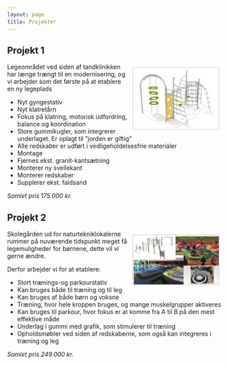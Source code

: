 ```yaml
---
layout: page
title: Projekter
---
```


## Projekt 1
<a href="/assets/projekt1.png">
<img align="right" src="/assets/projekt1.png" width="200" style="border: 1px solid #ccc; margin: 10px" />
</a>
Legeområdet ved siden af tandklinikken har længe trængt til en modernisering, og vi arbejder som det første på at etablere en ny legeplads

* Nyt gyngestativ
* Nyt klatretårn
* Fokus på klatring, motorisk udfordring, balance og koordination
* Store gummikugler, som integrerer underlaget. Er oplagt til ”jorden er giftig”
* Alle redskaber er udført i vedligeholdelsesfrie materialer
* Montage
* Fjernes ekst. granit-kantsætning
* Monterer ny svellekant
* Monterer redskaber
* Supplerer ekst. faldsand

*Samlet pris 175.000 kr.*

## Projekt 2
<a href="/assets/projekt2.png">
<img align="right" src="/assets/projekt2.png" width="200" style="border: 1px solid #ccc; margin: 10px" />
</a>
Skolegården ud for naturtekniklokalerne rummer på nuværende tidspunkt meget få legemuligheder for børnene, dette vil vi gerne ændre.

Derfor arbejder vi for at etablere:

* Stort trænings-og parkourstativ
* Kan bruges både til træning og til leg
* Kan bruges af både børn og voksne
* Træning, hvor hele kroppen bruges, og mange muskelgrupper aktiveres
* Kan bruges til parkour, hvor fokus er at komme fra A til B på den mest effektive måde
* Underlag i gummi med grafik, som stimulerer til træning
* Opholdsmøbler ved siden af redskaberne, som også kan integreres i træning og leg

*Samlet pris 249.000 kr.*


